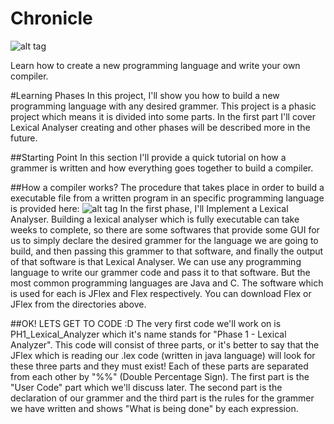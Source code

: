 # Chronicle
![alt tag](http://uupload.ir/files/xx1k_chronicle_project.png)

Learn how to create a new programming language and write your own compiler.

#Learning Phases
In this project, I'll show you how to build a new programming language with any desired grammer. This project is a phasic project which means it is divided into some parts. In the first part I'll cover Lexical Analyser creating and other phases will be described more in the future.

##Starting Point
In this section I'll provide a quick tutorial on how a grammer is written and how everything goes together to build a compiler.

##How a compiler works?
The procedure that takes place in order to build a executable file from a written program in an specific programming language is provided here:
![alt tag](http://uupload.ir/files/8oi6_target.png)
In the first phase, I'll Implement a Lexical Analyser. Building a lexical analyser which is fully executable can take weeks to complete, so there are some softwares that provide some GUI for us to simply declare the desired grammer for the language we are going to build, and then passing this grammer to that software, and finally the output of that software is that Lexical Analyser. 
We can use any programming language to write our grammer code and pass it to that software. But the most common programming languages are Java and C. The software which is used for each is JFlex and Flex respectively. You can download Flex or JFlex from the directories above.

##OK! LETS GET TO CODE :D
The very first code we'll work on is PH1_Lexical_Analyzer which it's name stands for "Phase 1 - Lexical Analyzer". This code will consist of three parts, or it's better to say that the JFlex which is reading our .lex code (written in java language) will look for these three parts and they must exist! Each of these parts are separated from each other by "%%" (Double Percentage Sign). The first part is the "User Code" part which we'll discuss later. The second part is the declaration of our grammer and the third part is the rules for the grammer we have written and shows "What is being done" by each expression.
